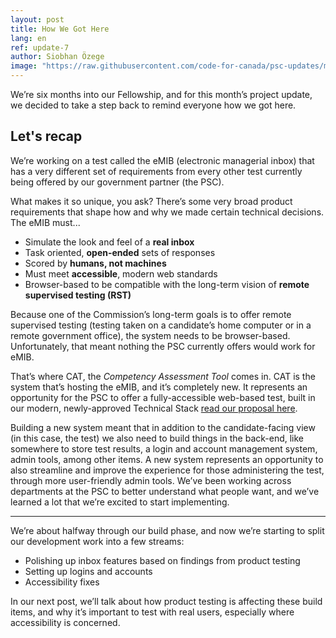 ```yaml
---
layout: post
title: How We Got Here
lang: en
ref: update-7
author: Siobhan Özege
image: "https://raw.githubusercontent.com/code-for-canada/psc-updates/master/images/preview-pics/emib.png"
---
```


We’re six months into our Fellowship, and for this month’s project update, we decided to take a step back to remind everyone how we got here. 

## Let's recap

We’re working on a test called the eMIB (electronic managerial inbox) that has a very different set of requirements from every other test currently being offered by our government partner (the PSC).

What makes it so unique, you ask? There’s some very broad product requirements that shape how and why we made certain technical decisions. The eMIB must...
- Simulate the look and feel of a **real inbox** 
- Task oriented, **open-ended** sets of responses 
- Scored by **humans, not machines**
- Must meet **accessible**, modern web standards
- Browser-based to be compatible with the long-term vision of **remote supervised testing (RST)** 

Because one of the Commission’s long-term goals is to offer remote supervised testing (testing taken on a candidate’s home computer or in a remote government office), the system needs to be browser-based. Unfortunately, that meant nothing the PSC currently offers would work for eMIB. 

That’s where CAT, the _Competency Assessment Tool_ comes in. CAT is the system that’s hosting the eMIB, and it’s completely new. It represents an opportunity for the PSC to offer a fully-accessible web-based test, built in our modern, newly-approved Technical Stack [read our proposal here](https://code-for-canada.github.io/psc-updates/update-6/).

Building a new system meant that in addition to the candidate-facing view (in this case, the test) we also need to build things in the back-end, like somewhere to store test results, a login and account management system, admin tools, among other items. A new system represents an opportunity to also streamline and improve the experience for those administering the test, through more user-friendly admin tools. We’ve been working across departments at the PSC to better understand what people want, and we’ve learned a lot that we’re excited to start implementing.

---

We’re about halfway through our build phase, and now we’re starting to split our development work into a few streams:

- Polishing up inbox features based on findings from product testing
- Setting up logins and accounts
- Accessibility fixes

In our next post, we’ll talk about how product testing is affecting these build items, and why it’s important to test with real users, especially where accessibility is concerned.
